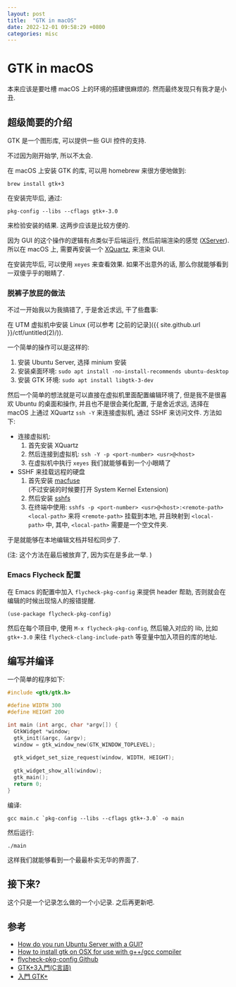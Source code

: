 ```yaml
---
layout: post
title:  "GTK in macOS"
date: 2022-12-01 09:58:29 +0800
categories: misc
---
```

# GTK in macOS
本来应该是要吐槽 macOS 上的环境的搭建很麻烦的.
然而最终发现只有我才是小丑. 

## 超级简要的介绍
GTK 是一个图形库, 可以提供一些 GUI 控件的支持. 

不过因为刚开始学, 所以不太会. 

在 macOS 上安装 GTK 的库, 可以用 homebrew 来很方便地做到:

```shell
brew install gtk+3
```

在安装完毕后, 通过: 

```shell
pkg-config --libs --cflags gtk+-3.0
```

来检验安装的结果. 这两步应该是比较方便的. 

因为 GUI 的这个操作的逻辑有点类似于后端运行, 然后前端渲染的感觉 
([XServer](https://en.wikipedia.org/wiki/X_Window_System)). 
所以在 macOS 上, 需要再安装一个 [XQuartz](https://www.xquartz.org),
来渲染 GUI.

在安装完毕后, 可以使用 `xeyes` 来查看效果. 
如果不出意外的话, 那么你就能够看到一双傻乎乎的眼睛了. 

### 脱裤子放屁的做法
不过一开始我以为我搞错了, 于是舍近求远, 干了些蠢事:

在 UTM 虚拟机中安装 Linux (可以参考 
[之前的记录]({{ site.github.url }}/ctf/untitled(2)/)). 

一个简单的操作可以是这样的:

1. 安装 Ubuntu Server, 选择 minium 安装
2. 安装桌面环境: `sudo apt install -no-install-recommends ubuntu-desktop`
3. 安装 GTK 环境: `sudo apt install libgtk-3-dev`

然后一个简单的想法就是可以直接在虚拟机里面配置编辑环境了,
但是我不是很喜欢 Ubuntu 的桌面和操作, 并且也不是很会美化配置,
于是舍近求远, 选择在 macOS 上通过 XQuartz `ssh -Y` 来连接虚拟机,
通过 SSHF 来访问文件. 方法如下:

* 连接虚拟机:
  1. 首先安装 XQuartz
  2. 然后连接到虚拟机: `ssh -Y -p <port-number> <usr>@<host>`
  3. 在虚拟机中执行 `xeyes` 我们就能够看到一个小眼睛了
* SSHF 来挂载远程的硬盘
  1. 首先安装 [macfuse](https://osxfuse.github.io)  
	 (不过安装的时候要打开 System Kernel Extension)
  2. 然后安装 [sshfs](https://osxfuse.github.io)
  3. 在终端中使用: 
	 `sshfs -p <port-number> <usr>@<host>:<remote-path> <local-path>`
	 来将 `<remote-path>` 挂载到本地, 并且映射到 `<local-path>` 中,
	 其中, `<local-path>` 需要是一个空文件夹. 

于是就能够在本地编辑文档并轻松同步了. 

(注: 这个方法在最后被放弃了, 因为实在是多此一举. )

### Emacs Flycheck 配置
在 Emacs 的配置中加入 `flycheck-pkg-config` 来提供 header 帮助,
否则就会在编辑的时候出现恼人的报错提醒. 

```elisp
(use-package flycheck-pkg-config)
```

然后在每个项目中, 使用 `M-x flycheck-pkg-config`,
然后输入对应的 lib, 比如 `gtk+-3.0` 来往 
`flycheck-clang-include-path` 等变量中加入项目的库的地址. 

## 编写并编译
一个简单的程序如下: 

```c
#include <gtk/gtk.h>

#define WIDTH 300
#define HEIGHT 200

int main (int argc, char *argv[]) {
  GtkWidget *window;
  gtk_init(&argc, &argv);
  window = gtk_window_new(GTK_WINDOW_TOPLEVEL);
  
  gtk_widget_set_size_request(window, WIDTH, HEIGHT);
  
  gtk_widget_show_all(window);
  gtk_main();
  return 0;
}
```

编译:

```shell
gcc main.c `pkg-config --libs --cflags gtk+-3.0` -o main
```

然后运行: 

```shell
./main
```

这样我们就能够看到一个最最朴实无华的界面了. 

## 接下来? 
这个只是一个记录怎么做的一个小记录. 之后再更新吧.

## 参考
* [How do you run Ubuntu Server with a GUI?](https://askubuntu.com/questions/53822/how-do-you-run-ubuntu-server-with-a-gui)
* [How to install gtk on OSX for use with g++/gcc compiler](https://stackoverflow.com/questions/20098862/how-to-install-gtk-on-osx-for-use-with-g-gcc-compiler)
* [flycheck-pkg-config Github](https://github.com/Wilfred/flycheck-pkg-config)
* [GTK+3入門(C言語)](https://jitaku.work/it/category/gui/gtk-plus/)
* [入門 GTK+](http://iim.cs.tut.ac.jp/member/sugaya/GTK+/files/gtkbook-20210127.pdf)

